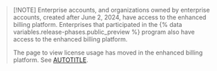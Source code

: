 >[!NOTE] Enterprise accounts, and organizations owned by enterprise accounts, created after June 2, 2024, have access to the enhanced billing platform. Enterprises that participated in the {% data variables.release-phases.public_preview %} program also have access to the enhanced billing platform.
>
> The page to view license usage has moved in the enhanced billing platform. See [AUTOTITLE](/billing/using-the-new-billing-platform/gathering-insights-on-your-spending#viewing-license-usage).
